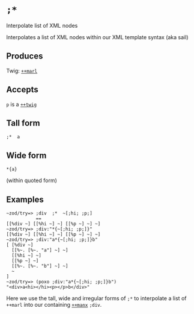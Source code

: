 `;*`
====

Interpolate list of XML nodes

Interpolates a list of XML nodes within our XML template syntax (aka sail)

Produces
--------

Twig: [`++marl`]()

Accepts
-------

`p` is a [`++twig`]()

Tall form
---------

    ;*  a

Wide form
---------

    *{a}

(within quoted form)

Examples
--------

    ~zod/try=> ;div  ;*  ~[;hi; ;p;]
               ==
    [[%div ~] [[%hi ~] ~] [[%p ~] ~] ~]
    ~zod/try=> ;div:"*{~[;hi; ;p;]}"
    [[%div ~] [[%hi ~] ~] [[%p ~] ~] ~]
    ~zod/try=> ;div:"a*{~[;hi; ;p;]}b"
    [ [%div ~]
      [[%~. [%~. "a"] ~] ~]
      [[%hi ~] ~]
      [[%p ~] ~] 
      [[%~. [%~. "b"] ~] ~]
      ~
    ]
    ~zod/try=> (poxo ;div:"a*{~[;hi; ;p;]}b")
    "<div>a<hi></hi><p></p>b</div>"

Here we use the tall, wide and irregular forms of `;*` to interpolate a
list of `++marl` into our containing [`++manx`]() `;div`.
